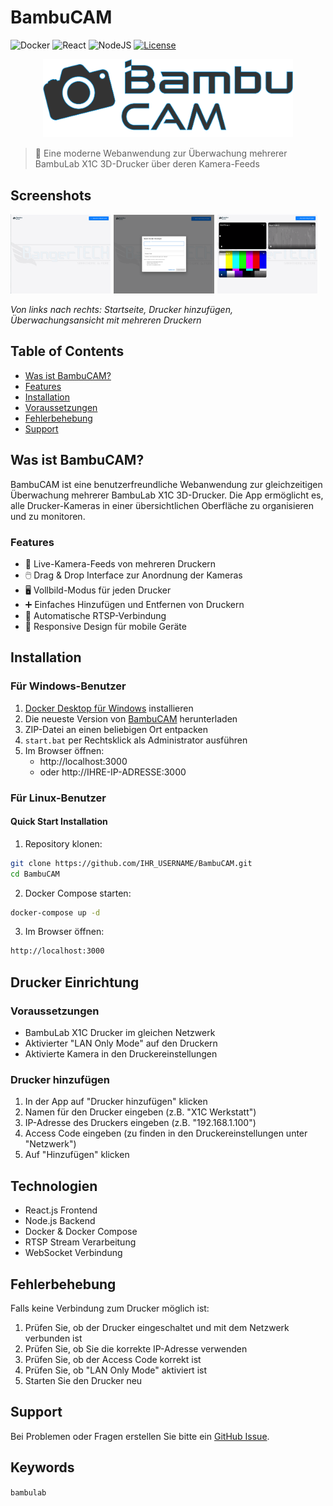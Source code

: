 # BambuCAM

![Docker](https://img.shields.io/badge/docker-%230db7ed.svg?style=for-the-badge&logo=docker&logoColor=white)
![React](https://img.shields.io/badge/react-%2320232a.svg?style=for-the-badge&logo=react&logoColor=%2361DAFB)
![NodeJS](https://img.shields.io/badge/node.js-6DA55F?style=for-the-badge&logo=node.js&logoColor=white)
[![License](https://img.shields.io/badge/License-MIT-yellow.svg?style=for-the-badge)](LICENSE)

<div align="center">
  <img src="assets/logo.png" alt="BambuCAM Logo" width="400"/>
</div>

> 🎥 Eine moderne Webanwendung zur Überwachung mehrerer BambuLab X1C 3D-Drucker über deren Kamera-Feeds

## Screenshots

<img src="assets/dashboard-empty.png" width="32%" /> <img src="assets/add-printer.png" width="32%" /> <img src="assets/dashboard-printers.png" width="32%" />

_Von links nach rechts: Startseite, Drucker hinzufügen, Überwachungsansicht mit mehreren Druckern_

## Table of Contents
- [Was ist BambuCAM?](#was-ist-bambucam)
- [Features](#features)
- [Installation](#installation)
- [Voraussetzungen](#voraussetzungen)
- [Fehlerbehebung](#fehlerbehebung)
- [Support](#support)

## Was ist BambuCAM?
BambuCAM ist eine benutzerfreundliche Webanwendung zur gleichzeitigen Überwachung mehrerer BambuLab X1C 3D-Drucker. Die App ermöglicht es, alle Drucker-Kameras in einer übersichtlichen Oberfläche zu organisieren und zu monitoren.

### Features
- 🎥 Live-Kamera-Feeds von mehreren Druckern
- 🖱️ Drag & Drop Interface zur Anordnung der Kameras
- 🖥️ Vollbild-Modus für jeden Drucker
- ➕ Einfaches Hinzufügen und Entfernen von Druckern
- 🔄 Automatische RTSP-Verbindung
- 📱 Responsive Design für mobile Geräte

## Installation

### Für Windows-Benutzer
1. [Docker Desktop für Windows](https://www.docker.com/products/docker-desktop/) installieren
2. Die neueste Version von [BambuCAM](https://github.com/BangerTech/BambuCAM/releases) herunterladen
3. ZIP-Datei an einen beliebigen Ort entpacken
4. `start.bat` per Rechtsklick als Administrator ausführen
5. Im Browser öffnen:
   - http://localhost:3000
   - oder http://IHRE-IP-ADRESSE:3000

### Für Linux-Benutzer

#### Quick Start Installation
1. Repository klonen:
```bash
git clone https://github.com/IHR_USERNAME/BambuCAM.git
cd BambuCAM
```

2. Docker Compose starten:
```bash
docker-compose up -d
```

3. Im Browser öffnen:
```bash
http://localhost:3000
```

## Drucker Einrichtung

### Voraussetzungen
- BambuLab X1C Drucker im gleichen Netzwerk
- Aktivierter "LAN Only Mode" auf den Druckern
- Aktivierte Kamera in den Druckereinstellungen

### Drucker hinzufügen
1. In der App auf "Drucker hinzufügen" klicken
2. Namen für den Drucker eingeben (z.B. "X1C Werkstatt")
3. IP-Adresse des Druckers eingeben (z.B. "192.168.1.100")
4. Access Code eingeben (zu finden in den Druckereinstellungen unter "Netzwerk")
5. Auf "Hinzufügen" klicken

## Technologien
- React.js Frontend
- Node.js Backend
- Docker & Docker Compose
- RTSP Stream Verarbeitung
- WebSocket Verbindung

## Fehlerbehebung

Falls keine Verbindung zum Drucker möglich ist:
1. Prüfen Sie, ob der Drucker eingeschaltet und mit dem Netzwerk verbunden ist
2. Prüfen Sie, ob Sie die korrekte IP-Adresse verwenden
3. Prüfen Sie, ob der Access Code korrekt ist
4. Prüfen Sie, ob "LAN Only Mode" aktiviert ist
5. Starten Sie den Drucker neu

## Support

Bei Problemen oder Fragen erstellen Sie bitte ein [GitHub Issue](https://github.com/IHR_USERNAME/BambuCAM/issues).

## Keywords
`bambulab`